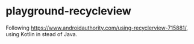 # playground-recycleview

Following https://www.androidauthority.com/using-recyclerview-715881/, using Kotlin in stead of Java.
